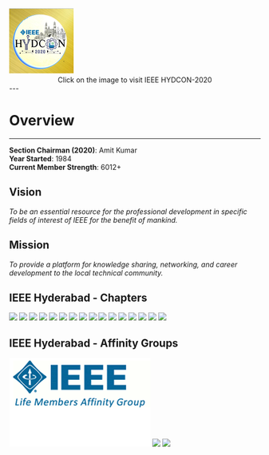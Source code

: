 <div class="container">
    <a href="http://ieeehydcon.org/">
    <div class="d-flex flex-wrap justify-content-around align-items-center">
    <img src="/user/img/logos/gold.png">
    </a>
    </div> 
</div>

<center>Click on the image to visit IEEE HYDCON-2020</center>
---

# Overview
---
**Section Chairman (2020)**: Amit Kumar   
**Year Started**: 1984  
**Current Member Strength**: 6012+  

## Vision

_To be an essential resource for the professional development in specific fields of interest of IEEE for the benefit of mankind._

## Mission

_To provide a platform for knowledge sharing, networking, and career development to the local technical community._

## IEEE Hyderabad - Chapters

<div class="container">
    <div class="d-flex flex-wrap justify-content-around align-items-center logos">
        <img src="/user/img/logos/cass-logo.png">
        <img src="/user/img/logos/eds-logo.png">
        <img src="/user/img/logos/cis-logo.gif">
        <img src="/user/img/logos/grss-logo.png">
        <img src="/user/img/logos/cs-logo.png">
        <img src="/user/img/logos/comsoc-logo.png">
        <img src="/user/img/logos/sps-logo.jpg">
        <img src="/user/img/logos/ed-logo.gif">
        <img src="/user/img/logos/mtt-logo.png">
        <img src="/user/img/logos/aps-logo.png">
        <img src="/user/img/logos/emc-logo.gif">
        <img src="/user/img/logos/pes-logo.png">
        <img src="/user/img/logos/ias-logo.png">
        <img src="/user/img/logos/pels-logo.png">
        <img src="/user/img/logos/photonics-logo.jpg">
        <img src="/user/img/logos/tems-logo.jpg">
    </div>
</div>

## IEEE Hyderabad - Affinity Groups

<div class="container">
    <div class="d-flex flex-wrap justify-content-around align-items-center logos">
        <img src="/user/img/logos/life_member.png">
        <img src="/user/img/logos/wie-logo.png">
        <img src="/user/img/logos/yp-logo.png">
    </div>
</div>